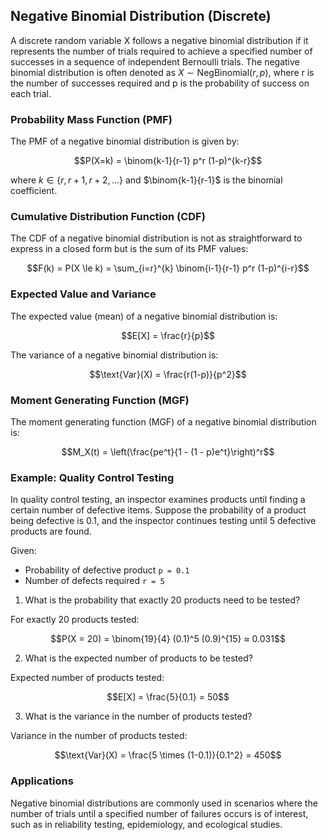 ## Negative Binomial Distribution (Discrete)

A discrete random variable X follows a negative binomial distribution if it represents the number of trials required to achieve a specified number of successes in a sequence of independent Bernoulli trials. The negative binomial distribution is often denoted as $X \sim \text{NegBinomial}(r, p)$, where r is the number of successes required and p is the probability of success on each trial.

### Probability Mass Function (PMF)

The PMF of a negative binomial distribution is given by:

$$P(X=k) = \binom{k-1}{r-1} p^r (1-p)^{k-r}$$

where $k \in \{r, r+1, r+2, \dots\}$ and $\binom{k-1}{r-1}$ is the binomial coefficient.

### Cumulative Distribution Function (CDF)

The CDF of a negative binomial distribution is not as straightforward to express in a closed form but is the sum of its PMF values:

$$F(k) = P(X \le k) = \sum_{i=r}^{k} \binom{i-1}{r-1} p^r (1-p)^{i-r}$$

### Expected Value and Variance

The expected value (mean) of a negative binomial distribution is:

$$E[X] = \frac{r}{p}$$

The variance of a negative binomial distribution is:

$$\text{Var}(X) = \frac{r(1-p)}{p^2}$$

### Moment Generating Function (MGF)

The moment generating function (MGF) of a negative binomial distribution is:

$$M_X(t) = \left(\frac{pe^t}{1 - (1 - p)e^t}\right)^r$$

### Example: Quality Control Testing

In quality control testing, an inspector examines products until finding a certain number of defective items. Suppose the probability of a product being defective is 0.1, and the inspector continues testing until 5 defective products are found.

Given:
- Probability of defective product `p = 0.1`
- Number of defects required `r = 5`

1. What is the probability that exactly 20 products need to be tested?

For exactly 20 products tested:

$$P(X = 20) = \binom{19}{4} (0.1)^5 (0.9)^{15} ≈ 0.031$$

2. What is the expected number of products to be tested?

Expected number of products tested:

$$E[X] = \frac{5}{0.1} = 50$$

3. What is the variance in the number of products tested?

Variance in the number of products tested:

$$\text{Var}(X) = \frac{5 \times (1-0.1)}{0.1^2} = 450$$

### Applications

Negative binomial distributions are commonly used in scenarios where the number of trials until a specified number of failures occurs is of interest, such as in reliability testing, epidemiology, and ecological studies.
